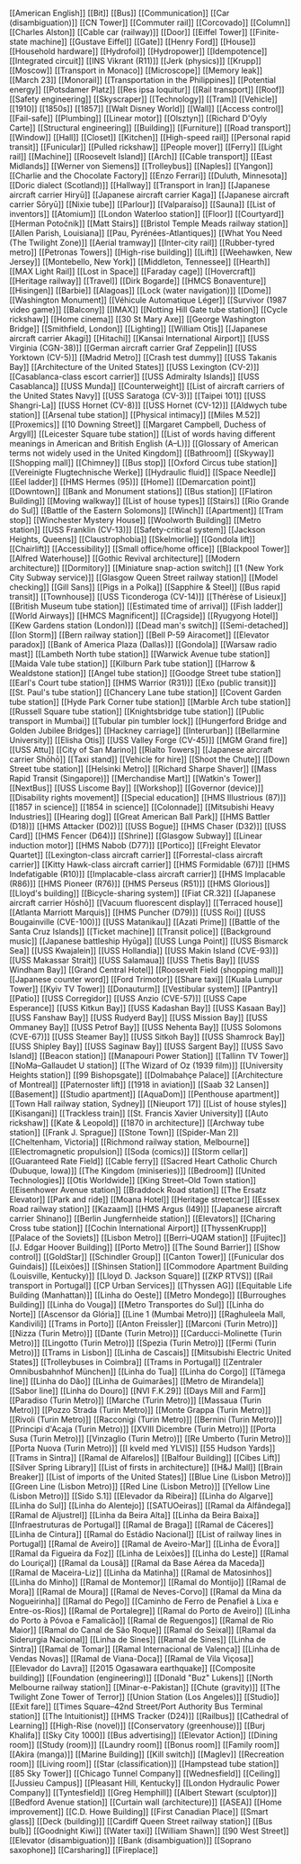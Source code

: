[[American English]]
[[Bit]]
[[Bus]]
[[Communication]]
[[Car (disambiguation)]]
[[CN Tower]]
[[Commuter rail]]
[[Corcovado]]
[[Column]]
[[Charles Alston]]
[[Cable car (railway)]]
[[Door]]
[[Eiffel Tower]]
[[Finite-state machine]]
[[Gustave Eiffel]]
[[Gate]]
[[Henry Ford]]
[[House]]
[[Household hardware]]
[[Hydrofoil]]
[[Hydropower]]
[[Idempotence]]
[[Integrated circuit]]
[[INS Vikrant (R11)]]
[[Jerk (physics)]]
[[Krupp]]
[[Moscow]]
[[Transport in Monaco]]
[[Microscope]]
[[Memory leak]]
[[March 23]]
[[Monorail]]
[[Transportation in the Philippines]]
[[Potential energy]]
[[Potsdamer Platz]]
[[Res ipsa loquitur]]
[[Rail transport]]
[[Roof]]
[[Safety engineering]]
[[Skyscraper]]
[[Technology]]
[[Tram]]
[[Vehicle]]
[[1910]]
[[1850s]]
[[1857]]
[[Walt Disney World]]
[[Wall]]
[[Access control]]
[[Fail-safe]]
[[Plumbing]]
[[Linear motor]]
[[Olsztyn]]
[[Richard D'Oyly Carte]]
[[Structural engineering]]
[[Building]]
[[Furniture]]
[[Road transport]]
[[Window]]
[[Hall]]
[[Closet]]
[[Kitchen]]
[[High-speed rail]]
[[Personal rapid transit]]
[[Funicular]]
[[Pulled rickshaw]]
[[People mover]]
[[Ferry]]
[[Light rail]]
[[Machine]]
[[Roosevelt Island]]
[[Arch]]
[[Cable transport]]
[[East Midlands]]
[[Werner von Siemens]]
[[Trolleybus]]
[[Naples]]
[[Yangon]]
[[Charlie and the Chocolate Factory]]
[[Enzo Ferrari]]
[[Duluth, Minnesota]]
[[Doric dialect (Scotland)]]
[[Hallway]]
[[Transport in Iran]]
[[Japanese aircraft carrier Hiryū]]
[[Japanese aircraft carrier Kaga]]
[[Japanese aircraft carrier Sōryū]]
[[Nixie tube]]
[[Parlour]]
[[Valparaíso]]
[[Sauna]]
[[List of inventors]]
[[Atomium]]
[[London Waterloo station]]
[[Floor]]
[[Courtyard]]
[[Herman Potočnik]]
[[Matt Stairs]]
[[Bristol Temple Meads railway station]]
[[Allen Parish, Louisiana]]
[[Pau, Pyrénées-Atlantiques]]
[[What You Need (The Twilight Zone)]]
[[Aerial tramway]]
[[Inter-city rail]]
[[Rubber-tyred metro]]
[[Petronas Towers]]
[[High-rise building]]
[[Lift]]
[[Weehawken, New Jersey]]
[[Montebello, New York]]
[[Middleton, Tennessee]]
[[Hearth]]
[[MAX Light Rail]]
[[Lost in Space]]
[[Faraday cage]]
[[Hovercraft]]
[[Heritage railway]]
[[Travel]]
[[Dirk Bogarde]]
[[HMCS Bonaventure]]
[[Hisingen]]
[[Barbie]]
[[Alagoas]]
[[Lock (water navigation)]]
[[Dome]]
[[Washington Monument]]
[[Véhicule Automatique Léger]]
[[Survivor (1987 video game)]]
[[Balcony]]
[[IMAX]]
[[Notting Hill Gate tube station]]
[[Cycle rickshaw]]
[[Home cinema]]
[[30 St Mary Axe]]
[[George Washington Bridge]]
[[Smithfield, London]]
[[Lighting]]
[[William Otis]]
[[Japanese aircraft carrier Akagi]]
[[Hitachi]]
[[Kansai International Airport]]
[[USS Virginia (CGN-38)]]
[[German aircraft carrier Graf Zeppelin]]
[[USS Yorktown (CV-5)]]
[[Madrid Metro]]
[[Crash test dummy]]
[[USS Takanis Bay]]
[[Architecture of the United States]]
[[USS Lexington (CV-2)]]
[[Casablanca-class escort carrier]]
[[USS Admiralty Islands]]
[[USS Casablanca]]
[[USS Munda]]
[[Counterweight]]
[[List of aircraft carriers of the United States Navy]]
[[USS Saratoga (CV-3)]]
[[Taipei 101]]
[[USS Shangri-La]]
[[USS Hornet (CV-8)]]
[[USS Hornet (CV-12)]]
[[Aldwych tube station]]
[[Arsenal tube station]]
[[Physical intimacy]]
[[Miles M.52]]
[[Proxemics]]
[[10 Downing Street]]
[[Margaret Campbell, Duchess of Argyll]]
[[Leicester Square tube station]]
[[List of words having different meanings in American and British English (A–L)]]
[[Glossary of American terms not widely used in the United Kingdom]]
[[Bathroom]]
[[Skyway]]
[[Shopping mall]]
[[Chimney]]
[[Bus stop]]
[[Oxford Circus tube station]]
[[Vereinigte Flugtechnische Werke]]
[[Hydraulic fluid]]
[[Space Needle]]
[[Eel ladder]]
[[HMS Hermes (95)]]
[[Home]]
[[Demarcation point]]
[[Downtown]]
[[Bank and Monument stations]]
[[Bus station]]
[[Flatiron Building]]
[[Moving walkway]]
[[List of house types]]
[[Stairs]]
[[Rio Grande do Sul]]
[[Battle of the Eastern Solomons]]
[[Winch]]
[[Apartment]]
[[Tram stop]]
[[Winchester Mystery House]]
[[Woolworth Building]]
[[Metro station]]
[[USS Franklin (CV-13)]]
[[Safety-critical system]]
[[Jackson Heights, Queens]]
[[Claustrophobia]]
[[Skelmorlie]]
[[Gondola lift]]
[[Chairlift]]
[[Accessibility]]
[[Small office/home office]]
[[Blackpool Tower]]
[[Alfred Waterhouse]]
[[Gothic Revival architecture]]
[[Modern architecture]]
[[Dormitory]]
[[Miniature snap-action switch]]
[[1 (New York City Subway service)]]
[[Glasgow Queen Street railway station]]
[[Model checking]]
[[Gill Sans]]
[[Pigs in a Polka]]
[[Sapphire & Steel]]
[[Bus rapid transit]]
[[Townhouse]]
[[USS Ticonderoga (CV-14)]]
[[Thérèse of Lisieux]]
[[British Museum tube station]]
[[Estimated time of arrival]]
[[Fish ladder]]
[[World Airways]]
[[HMCS Magnificent]]
[[Cragside]]
[[Ryugyong Hotel]]
[[Kew Gardens station (London)]]
[[Dead man's switch]]
[[Semi-detached]]
[[Ion Storm]]
[[Bern railway station]]
[[Bell P-59 Airacomet]]
[[Elevator paradox]]
[[Bank of America Plaza (Dallas)]]
[[Gondola]]
[[Warsaw radio mast]]
[[Lambeth North tube station]]
[[Warwick Avenue tube station]]
[[Maida Vale tube station]]
[[Kilburn Park tube station]]
[[Harrow & Wealdstone station]]
[[Angel tube station]]
[[Goodge Street tube station]]
[[Earl's Court tube station]]
[[HMS Warrior (R31)]]
[[Exo (public transit)]]
[[St. Paul's tube station]]
[[Chancery Lane tube station]]
[[Covent Garden tube station]]
[[Hyde Park Corner tube station]]
[[Marble Arch tube station]]
[[Russell Square tube station]]
[[Knightsbridge tube station]]
[[Public transport in Mumbai]]
[[Tubular pin tumbler lock]]
[[Hungerford Bridge and Golden Jubilee Bridges]]
[[Hackney carriage]]
[[Interurban]]
[[Bellarmine University]]
[[Elisha Otis]]
[[USS Valley Forge (CV-45)]]
[[MGM Grand fire]]
[[USS Attu]]
[[City of San Marino]]
[[Rialto Towers]]
[[Japanese aircraft carrier Shōhō]]
[[Taxi stand]]
[[Vehicle for hire]]
[[Shoot the Chute]]
[[Down Street tube station]]
[[Helsinki Metro]]
[[Richard Sharpe Shaver]]
[[Mass Rapid Transit (Singapore)]]
[[Merchandise Mart]]
[[Watkin's Tower]]
[[NextBus]]
[[USS Liscome Bay]]
[[Workshop]]
[[Governor (device)]]
[[Disability rights movement]]
[[Special education]]
[[HMS Illustrious (87)]]
[[1857 in science]]
[[1854 in science]]
[[Colonnade]]
[[Mitsubishi Heavy Industries]]
[[Hearing dog]]
[[Great American Ball Park]]
[[HMS Battler (D18)]]
[[HMS Attacker (D02)]]
[[USS Bogue]]
[[HMS Chaser (D32)]]
[[USS Card]]
[[HMS Fencer (D64)]]
[[Shrine]]
[[Glasgow Subway]]
[[Linear induction motor]]
[[HMS Nabob (D77)]]
[[Portico]]
[[Freight Elevator Quartet]]
[[Lexington-class aircraft carrier]]
[[Forrestal-class aircraft carrier]]
[[Kitty Hawk-class aircraft carrier]]
[[HMS Formidable (67)]]
[[HMS Indefatigable (R10)]]
[[Implacable-class aircraft carrier]]
[[HMS Implacable (R86)]]
[[HMS Pioneer (R76)]]
[[HMS Perseus (R51)]]
[[HMS Glorious]]
[[Lloyd's building]]
[[Bicycle-sharing system]]
[[Fiat CR.32]]
[[Japanese aircraft carrier Hōshō]]
[[Vacuum fluorescent display]]
[[Terraced house]]
[[Atlanta Marriott Marquis]]
[[HMS Puncher (D79)]]
[[USS Roi]]
[[USS Bougainville (CVE-100)]]
[[USS Matanikau]]
[[Azati Prime]]
[[Battle of the Santa Cruz Islands]]
[[Ticket machine]]
[[Transit police]]
[[Background music]]
[[Japanese battleship Hyūga]]
[[USS Lunga Point]]
[[USS Bismarck Sea]]
[[USS Kwajalein]]
[[USS Hollandia]]
[[USS Makin Island (CVE-93)]]
[[USS Makassar Strait]]
[[USS Salamaua]]
[[USS Thetis Bay]]
[[USS Windham Bay]]
[[Grand Central Hotel]]
[[Roosevelt Field (shopping mall)]]
[[Japanese counter word]]
[[Ford Trimotor]]
[[Share taxi]]
[[Kuala Lumpur Tower]]
[[Kyiv TV Tower]]
[[Donauturm]]
[[Vestibular system]]
[[Pantry]]
[[Patio]]
[[USS Corregidor]]
[[USS Anzio (CVE-57)]]
[[USS Cape Esperance]]
[[USS Kitkun Bay]]
[[USS Kadashan Bay]]
[[USS Kasaan Bay]]
[[USS Fanshaw Bay]]
[[USS Rudyerd Bay]]
[[USS Mission Bay]]
[[USS Ommaney Bay]]
[[USS Petrof Bay]]
[[USS Nehenta Bay]]
[[USS Solomons (CVE-67)]]
[[USS Steamer Bay]]
[[USS Sitkoh Bay]]
[[USS Shamrock Bay]]
[[USS Shipley Bay]]
[[USS Saginaw Bay]]
[[USS Sargent Bay]]
[[USS Savo Island]]
[[Beacon station]]
[[Manapouri Power Station]]
[[Tallinn TV Tower]]
[[NoMa–Gallaudet U station]]
[[The Wizard of Oz (1939 film)]]
[[University Heights station]]
[[99 Bishopsgate]]
[[Dolmabahçe Palace]]
[[Architecture of Montreal]]
[[Paternoster lift]]
[[1918 in aviation]]
[[Saab 32 Lansen]]
[[Basement]]
[[Studio apartment]]
[[AquaDom]]
[[Penthouse apartment]]
[[Town Hall railway station, Sydney]]
[[Nieuport 17]]
[[List of house styles]]
[[Kisangani]]
[[Trackless train]]
[[St. Francis Xavier University]]
[[Auto rickshaw]]
[[Kate & Leopold]]
[[1870 in architecture]]
[[Archway tube station]]
[[Frank J. Sprague]]
[[Stone Town]]
[[Spider-Man 2]]
[[Cheltenham, Victoria]]
[[Richmond railway station, Melbourne]]
[[Electromagnetic propulsion]]
[[Soda (comics)]]
[[Storm cellar]]
[[Guaranteed Rate Field]]
[[Cable ferry]]
[[Sacred Heart Catholic Church (Dubuque, Iowa)]]
[[The Kingdom (miniseries)]]
[[Bedroom]]
[[United Technologies]]
[[Otis Worldwide]]
[[King Street–Old Town station]]
[[Eisenhower Avenue station]]
[[Braddock Road station]]
[[The Ersatz Elevator]]
[[Park and ride]]
[[Moana Hotel]]
[[Heritage streetcar]]
[[Essex Road railway station]]
[[Kazaam]]
[[HMS Argus (I49)]]
[[Japanese aircraft carrier Shinano]]
[[Berlin Jungfernheide station]]
[[Elevators]]
[[Charing Cross tube station]]
[[Cochin International Airport]]
[[ThyssenKrupp]]
[[Palace of the Soviets]]
[[Lisbon Metro]]
[[Berri–UQAM station]]
[[Fujitec]]
[[J. Edgar Hoover Building]]
[[Porto Metro]]
[[The Sound Barrier]]
[[Show control]]
[[GoldStar]]
[[Schindler Group]]
[[Canton Tower]]
[[Funicular dos Guindais]]
[[Leixões]]
[[Shinsen Station]]
[[Commodore Apartment Building (Louisville, Kentucky)]]
[[Lloyd D. Jackson Square]]
[[ZKP RTVS]]
[[Rail transport in Portugal]]
[[CP Urban Services]]
[[Thyssen AG]]
[[Equitable Life Building (Manhattan)]]
[[Linha do Oeste]]
[[Metro Mondego]]
[[Burroughes Building]]
[[Linha do Vouga]]
[[Metro Transportes do Sul]]
[[Linha do Norte]]
[[Ascensor da Glória]]
[[Line 1 (Mumbai Metro)]]
[[Raghuleela Mall, Kandivili]]
[[Trams in Porto]]
[[Anton Freissler]]
[[Marconi (Turin Metro)]]
[[Nizza (Turin Metro)]]
[[Dante (Turin Metro)]]
[[Carducci-Molinette (Turin Metro)]]
[[Lingotto (Turin Metro)]]
[[Spezia (Turin Metro)]]
[[Fermi (Turin Metro)]]
[[Trams in Lisbon]]
[[Linha de Cascais]]
[[Mitsubishi Electric United States]]
[[Trolleybuses in Coimbra]]
[[Trams in Portugal]]
[[Zentraler Omnibusbahnhof München]]
[[Linha do Tua]]
[[Linha do Corgo]]
[[Tâmega line]]
[[Linha do Dão]]
[[Linha de Guimarães]]
[[Metro de Mirandela]]
[[Sabor line]]
[[Linha do Douro]]
[[NVI F.K.29]]
[[Days Mill and Farm]]
[[Paradiso (Turin Metro)]]
[[Marche (Turin Metro)]]
[[Massaua (Turin Metro)]]
[[Pozzo Strada (Turin Metro)]]
[[Monte Grappa (Turin Metro)]]
[[Rivoli (Turin Metro)]]
[[Racconigi (Turin Metro)]]
[[Bernini (Turin Metro)]]
[[Principi d'Acaja (Turin Metro)]]
[[XVIII Dicembre (Turin Metro)]]
[[Porta Susa (Turin Metro)]]
[[Vinzaglio (Turin Metro)]]
[[Re Umberto (Turin Metro)]]
[[Porta Nuova (Turin Metro)]]
[[I kveld med YLVIS]]
[[55 Hudson Yards]]
[[Trams in Sintra]]
[[Ramal de Alfarelos]]
[[Balfour Building]]
[[Cibes Lift]]
[[Silver Spring Library]]
[[List of firsts in architecture]]
[[H&J Mall]]
[[Brain Breaker]]
[[List of imports of the United States]]
[[Blue Line (Lisbon Metro)]]
[[Green Line (Lisbon Metro)]]
[[Red Line (Lisbon Metro)]]
[[Yellow Line (Lisbon Metro)]]
[[Sido S.1]]
[[Elevador da Ribeira]]
[[Linha do Algarve]]
[[Linha do Sul]]
[[Linha do Alentejo]]
[[SATUOeiras]]
[[Ramal da Alfândega]]
[[Ramal de Aljustrel]]
[[Linha da Beira Alta]]
[[Linha da Beira Baixa]]
[[Infraestruturas de Portugal]]
[[Ramal de Braga]]
[[Ramal de Cáceres]]
[[Linha de Cintura]]
[[Ramal do Estádio Nacional]]
[[List of railway lines in Portugal]]
[[Ramal de Aveiro]]
[[Ramal de Aveiro-Mar]]
[[Linha de Évora]]
[[Ramal da Figueira da Foz]]
[[Linha de Leixões]]
[[Linha do Leste]]
[[Ramal do Louriçal]]
[[Ramal da Lousã]]
[[Ramal da Base Aérea da Maceda]]
[[Ramal de Maceira-Liz]]
[[Linha da Matinha]]
[[Ramal de Matosinhos]]
[[Linha do Minho]]
[[Ramal de Montemor]]
[[Ramal do Montijo]]
[[Ramal de Mora]]
[[Ramal de Moura]]
[[Ramal de Neves-Corvo]]
[[Ramal da Mina da Nogueirinha]]
[[Ramal do Pego]]
[[Caminho de Ferro de Penafiel à Lixa e Entre-os-Rios]]
[[Ramal de Portalegre]]
[[Ramal do Porto de Aveiro]]
[[Linha do Porto à Póvoa e Famalicão]]
[[Ramal de Reguengos]]
[[Ramal de Rio Maior]]
[[Ramal do Canal de São Roque]]
[[Ramal do Seixal]]
[[Ramal da Siderurgia Nacional]]
[[Linha de Sines]]
[[Ramal de Sines]]
[[Linha de Sintra]]
[[Ramal de Tomar]]
[[Ramal Internacional de Valença]]
[[Linha de Vendas Novas]]
[[Ramal de Viana-Doca]]
[[Ramal de Vila Viçosa]]
[[Elevador do Lavra]]
[[2015 Ogasawara earthquake]]
[[Composite building]]
[[Foundation (engineering)]]
[[Donald "Buz" Lukens]]
[[North Melbourne railway station]]
[[Minar-e-Pakistan]]
[[Chute (gravity)]]
[[The Twilight Zone Tower of Terror]]
[[Union Station (Los Angeles)]]
[[Studio]]
[[Exit fare]]
[[Times Square–42nd Street/Port Authority Bus Terminal station]]
[[The Intuitionist]]
[[HMS Tracker (D24)]]
[[Railbus]]
[[Cathedral of Learning]]
[[High-Rise (novel)]]
[[Conservatory (greenhouse)]]
[[Burj Khalifa]]
[[Sky City 1000]]
[[Bus advertising]]
[[Elevator Action]]
[[Dining room]]
[[Study (room)]]
[[Laundry room]]
[[Bonus room]]
[[Family room]]
[[Akira (manga)]]
[[Marine Building]]
[[Kill switch]]
[[Maglev]]
[[Recreation room]]
[[Living room]]
[[Star (classification)]]
[[Hampstead tube station]]
[[85 Sky Tower]]
[[Chicago Tunnel Company]]
[[Wednesfield]]
[[Ceiling]]
[[Jussieu Campus]]
[[Pleasant Hill, Kentucky]]
[[London Hydraulic Power Company]]
[[Tyntesfield]]
[[Greg Hemphill]]
[[Albert Stewart (sculptor)]]
[[Bedford Avenue station]]
[[Curtain wall (architecture)]]
[[ASEA]]
[[Home improvement]]
[[C.D. Howe Building]]
[[First Canadian Place]]
[[Smart glass]]
[[Deck (building)]]
[[Cardiff Queen Street railway station]]
[[Bus bulb]]
[[Goodnight Kiwi]]
[[Water taxi]]
[[William Shawn]]
[[90 West Street]]
[[Elevator (disambiguation)]]
[[Bank (disambiguation)]]
[[Soprano saxophone]]
[[Carsharing]]
[[Fireplace]]
